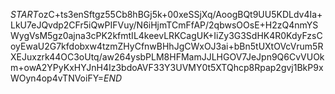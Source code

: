 $START$ozC+ts3enSftgz55Cb8hBGj5k+00xeSSjXq/AoogBQt9UU5KDLdv4Ia+LkU7eJQvdp2CFr5iQwPIFVuy/N6iHjmTCmFfAP/2qbwsOOsE+H2zQ4nmYSWygVsM5gz0ajna3cPK2kfmtIL4keevLRKCagUK+IiZy3G3SdHK4R0KdyFzsCoyEwaU2G7kfdobxw4tzmZHyCfnwBHhJgCWxOJ3ai+bBn5tUXtOVcVrum5RXEJuxzrk44OC3oUtq/aw264ysbPLM8HFMamJJLHGOV7JeJpn9Q6CvVUOkm+owA2YPyKxHYJnH4Iz3bdoAVF33Y3UVMY0t5XTQhcp8Rpap2gvj1BkP9xWOyn4op4vTNVoiFY=$END$
